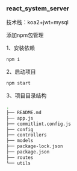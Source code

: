 ### react_system_server

技术栈：koa2+jwt+mysql

添加npm包管理

1、安装依赖

```bash
npm i
```

2、启动项目

```bash
npm start
```

3、项目目录结构

```bash
.
├── README.md
├── app.js
├── commitlint.config.js
├── config
├── controllers
├── models
├── package-lock.json
├── package.json
├── routes
└── utils

```
